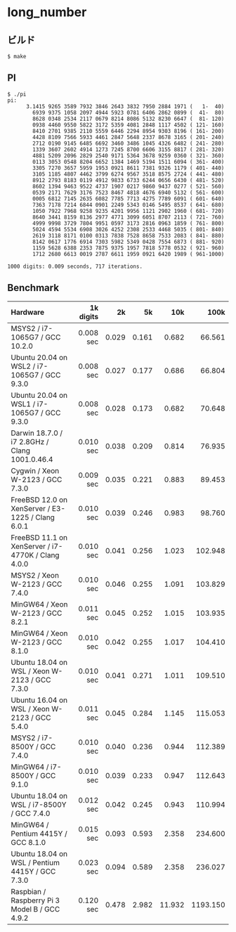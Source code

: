 # long_number

## ビルド
```
$ make
```

## PI
```
$ ./pi
pi:
      3.1415 9265 3589 7932 3846 2643 3832 7950 2884 1971 (   1-  40)
        6939 9375 1058 2097 4944 5923 0781 6406 2862 0899 (  41-  80)
        8628 0348 2534 2117 0679 8214 8086 5132 8230 6647 (  81- 120)
        0938 4460 9550 5822 3172 5359 4081 2848 1117 4502 ( 121- 160)
        8410 2701 9385 2110 5559 6446 2294 8954 9303 8196 ( 161- 200)
        4428 8109 7566 5933 4461 2847 5648 2337 8678 3165 ( 201- 240)
        2712 0190 9145 6485 6692 3460 3486 1045 4326 6482 ( 241- 280)
        1339 3607 2602 4914 1273 7245 8700 6606 3155 8817 ( 281- 320)
        4881 5209 2096 2829 2540 9171 5364 3678 9259 0360 ( 321- 360)
        0113 3053 0548 8204 6652 1384 1469 5194 1511 6094 ( 361- 400)
        3305 7270 3657 5959 1953 0921 8611 7381 9326 1179 ( 401- 440)
        3105 1185 4807 4462 3799 6274 9567 3518 8575 2724 ( 441- 480)
        8912 2793 8183 0119 4912 9833 6733 6244 0656 6430 ( 481- 520)
        8602 1394 9463 9522 4737 1907 0217 9860 9437 0277 ( 521- 560)
        0539 2171 7629 3176 7523 8467 4818 4676 6940 5132 ( 561- 600)
        0005 6812 7145 2635 6082 7785 7713 4275 7789 6091 ( 601- 640)
        7363 7178 7214 6844 0901 2249 5343 0146 5495 8537 ( 641- 680)
        1050 7922 7968 9258 9235 4201 9956 1121 2902 1960 ( 681- 720)
        8640 3441 8159 8136 2977 4771 3099 6051 8707 2113 ( 721- 760)
        4999 9998 3729 7804 9951 0597 3173 2816 0963 1859 ( 761- 800)
        5024 4594 5534 6908 3026 4252 2308 2533 4468 5035 ( 801- 840)
        2619 3118 8171 0100 0313 7838 7528 8658 7533 2083 ( 841- 880)
        8142 0617 1776 6914 7303 5982 5349 0428 7554 6873 ( 881- 920)
        1159 5628 6388 2353 7875 9375 1957 7818 5778 0532 ( 921- 960)
        1712 2680 6613 0019 2787 6611 1959 0921 6420 1989 ( 961-1000)

1000 digits: 0.009 seconds, 717 iterations.
```

## Benchmark

| Hardware                                           | 1k digits | 2k    | 5k    | 10k    | 100k     |
| :------------------------------------------------- | --------: | ----: | ----: | -----: | -------: |
| MSYS2 / i7-1065G7 / GCC 10.2.0                     | 0.008 sec | 0.029 | 0.161 |  0.682 |   66.561 |
| Ubuntu 20.04 on WSL2 / i7-1065G7 / GCC 9.3.0       | 0.008 sec | 0.027 | 0.177 |  0.686 |   66.804 |
| Ubuntu 20.04 on WSL1 / i7-1065G7 / GCC 9.3.0       | 0.008 sec | 0.028 | 0.173 |  0.682 |   70.648 |
| Darwin 18.7.0 / i7 2.8GHz / Clang 1001.0.46.4      | 0.010 sec | 0.038 | 0.209 |  0.814 |   76.935 |
| Cygwin / Xeon W-2123 / GCC 7.3.0                   | 0.009 sec | 0.035 | 0.221 |  0.883 |   89.453 |
| FreeBSD 12.0 on XenServer / E3-1225 / Clang 6.0.1  | 0.010 sec | 0.039 | 0.246 |  0.983 |   98.760 |
| FreeBSD 11.1 on XenServer / i7-4770K / Clang 4.0.0 | 0.010 sec | 0.041 | 0.256 |  1.023 |  102.948 |
| MSYS2 / Xeon W-2123 / GCC 7.4.0                    | 0.010 sec | 0.046 | 0.255 |  1.091 |  103.829 |
| MinGW64 / Xeon W-2123 / GCC 8.2.1                  | 0.011 sec | 0.045 | 0.252 |  1.015 |  103.935 |
| MinGW64 / Xeon W-2123 / GCC 8.1.0                  | 0.010 sec | 0.042 | 0.255 |  1.017 |  104.410 |
| Ubuntu 18.04 on WSL / Xeon W-2123 / GCC 7.3.0      | 0.010 sec | 0.041 | 0.271 |  1.011 |  109.510 |
| Ubuntu 16.04 on WSL / Xeon W-2123 / GCC 5.4.0      | 0.011 sec | 0.045 | 0.284 |  1.145 |  115.053 |
| MSYS2 / i7-8500Y / GCC 7.4.0                       | 0.010 sec | 0.040 | 0.236 |  0.944 |  112.389 |
| MinGW64 / i7-8500Y / GCC 9.1.0                     | 0.010 sec | 0.039 | 0.233 |  0.947 |  112.643 |
| Ubuntu 18.04 on WSL / i7-8500Y / GCC 7.4.0         | 0.012 sec | 0.042 | 0.245 |  0.943 |  110.994 |
| MinGW64 / Pentium 4415Y / GCC 8.1.0                | 0.015 sec | 0.093 | 0.593 |  2.358 |  234.600 |
| Ubuntu 18.04 on WSL / Pentium 4415Y / GCC 7.3.0    | 0.023 sec | 0.094 | 0.589 |  2.358 |  236.027 |
| Raspbian / Raspberry Pi 3 Model B / GCC 4.9.2      | 0.120 sec | 0.478 | 2.982 | 11.932 | 1193.150 |
